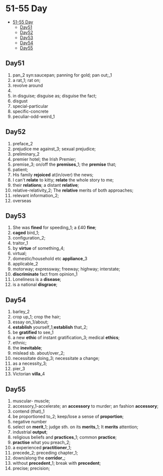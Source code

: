 # 51-55 Day

- [51-55 Day](#51-55-day)
  - [Day51](#day51)
  - [Day52](#day52)
  - [Day53](#day53)
  - [Day54](#day54)
  - [Day55](#day55)

## Day51

1. pan_2 syn:saucepan; panning for gold; pan out;_1
2. a rat_1; rat on;
3. revolve around
4. 
5. in disguise; disguise as; disguise the fact;
6. disgust
7. special-particular
8. specific-concrete
9. peculiar-odd-weird_1

## Day52

1. preface_2
2. prejudice me against_3; sexual prejudice;
3. preliminary_2
4. premier hotel; the Irish Premier;
5. premise_3; on/off the **premises**_1; the **premise** that;
6. patient;
7. His family **rejoiced** at(in/over) the news;
8. I can't **relate** to kitty; **relate** the  whole story to me;
9. their **relations**; a distant **relative**;
10. relative-relativity_2; The **relative** merits of both approaches;
11. relevant information_2;
12. overseas

## Day53

1. She was **fined** for speeding_1; a £40 **fine**;
2. **caged** bird_1;
3. configuration_2;
4. traitor_1
5. by **virtue** of something_4;
6. virtual;
7. domestic/household etc **appliance**_3
8. applicable_2
9. motorway; expressway; freeway; highway; interstate;
10. **discriminate** fact from opinion_1
11. Loneliness is a **disease**;
12. is a national **disgrace**;

## Day54

1. barley_2
2. crop up_1; crop the hair;
3. essay on_1/about;
4. **establish** yourself_1;**establish** that_2;
5. be **gratified** to see_1
6. a new **ethic** of instant gratification_3; medical **ethics**;
7. ethnic;
8. the **inevitable**;
9. mislead sb. about/over_2;
10. necessitate doing_3; necessitate a change;
11. as a necessity_3;
12. pier_3
13. Victorian **villa**_4

## Day55

1. muscular- muscle;
2. accessory_1-accelerate; an **accessory** to murder; an fashion **accessory**;
3. contend (that)_1
4. be proportioned to_2; keep/lose a sense of **proportion**;
5. negative number
6. select on **merit**_1; judge sth. on its **merits**_1; It **merits** attention;
7. industrial **output**;
8. religious beliefs and **practices**_1; common **practice**;
9. **practise** what you preach_2;
10. a experienced **practitioner**_1;
11. precede_2; preceding chapter_1;
12. down/along the **corridor**_;
13. without **precedent**_1; break with **precedent**;
14. precise; precision;

